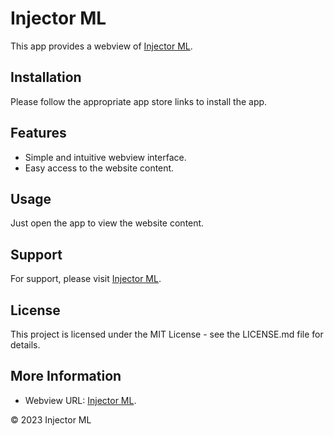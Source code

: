 # Injector ML

This app provides a webview of [Injector ML](https://mlinjectors.com/).

## Installation

Please follow the appropriate app store links to install the app.

## Features

- Simple and intuitive webview interface.  
- Easy access to the website content.

## Usage

Just open the app to view the website content.

## Support

For support, please visit [Injector ML](https://mlinjectors.com/).

## License

This project is licensed under the MIT License - see the LICENSE.md file for details.

## More Information
- Webview URL: [Injector ML](https://mlinjectors.com/).

© 2023 Injector ML
